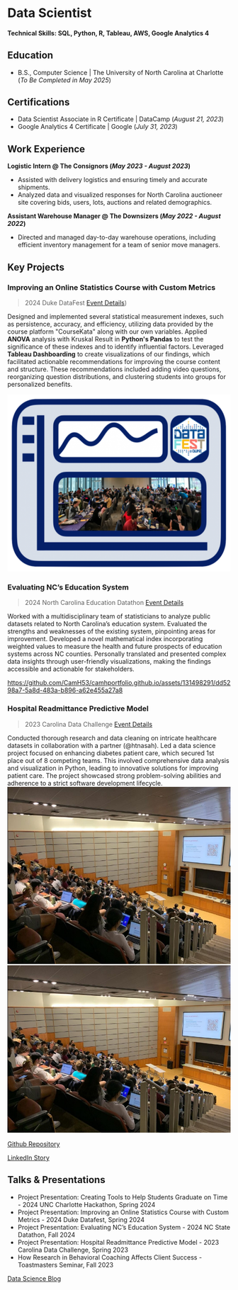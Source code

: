 # Data Scientist

#### Technical Skills: SQL, Python, R, Tableau, AWS, Google Analytics 4

## Education			        		
- B.S., Computer Science | The University of North Carolina at Charlotte (_To Be Completed in May 2025_)

## Certifications
- Data Scientist Associate in R Certificate | DataCamp (_August 21, 2023_)
- Google Analytics 4 Certificate | Google (_July 31, 2023_)

## Work Experience
**Logistic Intern @ The Consignors (_May 2023 - August 2023_)**
- Assisted with delivery logistics and ensuring timely and accurate shipments. 
- Analyzed data and visualized responses for North Carolina auctioneer site covering bids, users, lots, auctions and related demographics.  

**Assistant Warehouse Manager @ The Downsizers (_May 2022 - August 2022_)**
- Directed and managed day-to-day warehouse operations, including efficient inventory management for a team of senior move managers. 


## Key Projects

### Improving an Online Statistics Course with Custom Metrics
> 2024 Duke DataFest
[Event Details](https://dukestatsci.github.io/datafest/))

Designed and implemented several statistical measurement indexes, such as persistence, accuracy, and efficiency, utilizing data provided by the course platform "CourseKata" along with our own variables. Applied **ANOVA** analysis with Kruskal Result in **Python's Pandas** to test the significance of these indexes and to identify influential factors. Leveraged **Tableau Dashboarding** to create visualizations of our findings, which facilitated actionable recommendations for improving the course content and structure. These recommendations included adding video questions, reorganizing question distributions, and clustering students into groups for personalized benefits.

<img src="/assets/img/DUKE2024DATAFEST.png" width="600" height="400">

### Evaluating NC’s Education System
> 2024 North Carolina Education Datathon
[Event Details](https://hunt-institute.org/north-carolina-education-datathon/)

Worked with a multidisciplinary team of statisticians to analyze public datasets related to North Carolina’s education system. Evaluated the strengths and weaknesses of the existing system, pinpointing areas for improvement. Developed a novel mathematical index incorporating weighted values to measure the health and future prospects of education systems across NC counties. Personally translated and presented complex data insights through user-friendly visualizations, making the findings accessible and actionable for stakeholders.

https://github.com/CamH53/camhportfolio.github.io/assets/131498291/dd5298a7-5a8d-483a-b896-a62e455a27a8


### Hospital Readmittance Predictive Model
> 2023 Carolina Data Challenge
[Event Details](https://cdc.cs.unc.edu/)

Conducted thorough research and data cleaning on intricate healthcare datasets in collaboration with a partner (@htnasah). Led a data science project focused on enhancing diabetes patient care, which secured 1st place out of 8 competing teams. This involved comprehensive data analysis and visualization in Python, leading to innovative solutions for improving patient care. The project showcased strong problem-solving abilities and adherence to a strict software development lifecycle.
<img src="assets/img/2024CarolinaDataChallenge.jpeg" width="600" height="400">
![2023 Carolina Data Challenge](assets/img/2024CarolinaDataChallenge.jpeg)

[Github Repository](https://github.com/CamH53/DiabetesDatasetTool)

[LinkedIn Story](https://www.linkedin.com/pulse/unlocking-insights-from-nostalgia-my-experience-2023-carolina-hirsh/?trackingId=%2BRcOr81jQ12IJQoZVbMqsg%3D%3D)



## Talks & Presentations
- Project Presentation: Creating Tools to Help Students Graduate on Time - 2024 UNC Charlotte Hackathon, Spring 2024
- Project Presentation: Improving an Online Statistics Course with Custom Metrics - 2024 Duke Datafest, Spring 2024
- Project Presentation: Evaluating NC’s Education System - 2024 NC State Datathon, Fall 2024
- Project Presentation: Hospital Readmittance Predictive Model - 2023 Carolina Data Challenge, Spring 2023
- How Research in Behavioral Coaching Affects Client Success - Toastmasters Seminar, Fall 2023



[Data Science Blog](https://medium.com/@shawhin)
